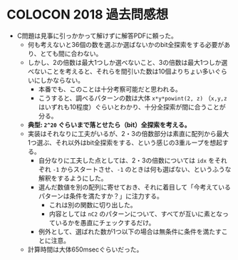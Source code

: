 # COLOCON 2018 過去問感想

- C問題は見事に引っかかって解けずに解答PDFに頼った。
  - 何も考えないと36個の数を選ぶか選ばないかのbit全探索をする必要があり、とても間に合わない。
  - しかし、2の倍数は最大1つしか選べないこと、3の倍数は最大1つしか選べないことを考えると、それらを間引いた数は10個よりちょい多いぐらいにしかならない。
    - 本番でも、このことは十分考察可能だと思われる。
    - こうすると、調べるパターンの数は大体 `x*y*powint(2, z)` （`x,y,z` はいずれも10程度）ぐらいとわかり、十分全探索が間に合うことが分る。
  - **典型: `2^20` ぐらいまで落とせたら（bit）全探索を考える。**
  - 実装はそれなりに工夫がいるが、2・3の倍数部分は素直に配列から最大1つ選ぶ、それ以外はbit全探索をする、という感じの3重ループを想起する。
    - 自分なりに工夫した点としては、2・3の倍数については `idx` をそれぞれ `-1` からスタートさせ、`-1` のときは何も選ばない、というふうな解釈をするようにした。
    - 選んだ数値を別の配列に寄せておき、それに着目して「今考えているパターンは条件を満たすか？」に注力する。
      - これは別の関数に切り出した。
      - 内容としては `nC2` のパターンについて、すべてが互いに素となっているかを愚直にチェックするだけ。
    - 例外として、選ばれた数が1つ以下の場合は無条件に条件を満たすことに注意。
  - 計算時間は大体650msecぐらいだった。

